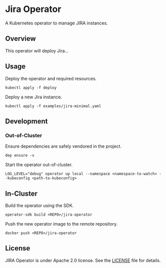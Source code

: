 # Jira Operator

A Kubernetes operator to manage JIRA instances.

## Overview

This operator will deploy Jira...

## Usage

Deploy the operator and required resources.

```
kubectl apply -f deploy
```

Deploy a new Jira instance.

```
kubectl apply -f examples/jira-minimal.yaml
```

## Development

### Out-of-Cluster

Ensure dependencies are safely vendored in the project.

```
dep ensure -v 
```

Start the operator out-of-cluster.

```
LOG_LEVEL="debug" operator up local --namespace <namespace-to-watch> --kubeconfig <path-to-kubeconfig>
```

## In-Cluster

Build the operator using the SDK.

```
operator-sdk build <REPO>/jira-operator
```

Push the new operator image to the remote repository.

```
docker push <REPO>/jira-operator
```

## License

JIRA Operator is under Apache 2.0 license. See the [LICENSE][license_file] file for details.

[license_file]:./LICENSE
